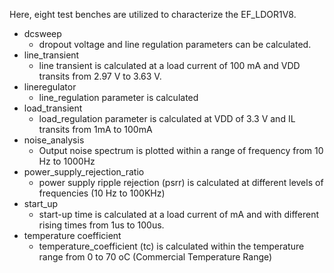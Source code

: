 Here, eight test benches are utilized to characterize the EF_LDOR1V8.
* dcsweep
    - dropout voltage and line regulation parameters can be calculated. 
* line_transient
    - line transient is calculated at a load current of 100 mA and VDD transits from 2.97 V to 3.63 V.
* lineregulator
    - line_regulation parameter is calculated 
 * load_transient
    - load_regulation parameter is calculated at VDD of 3.3 V and IL transits from 1mA to 100mA 
* noise_analysis
    - Output noise spectrum is plotted within a range of frequency from 10 Hz to 1000Hz
* power_supply_rejection_ratio
    - power supply ripple rejection (psrr) is calculated at different levels of frequencies (10 Hz to 100KHz)
* start_up
    - start-up time is calculated at a load current of mA and with different rising times from 1us to 100us.
* temperature coefficient
    - temperature_coefficient (tc) is calculated within the temperature range from 0 to 70 oC (Commercial Temperature Range)
